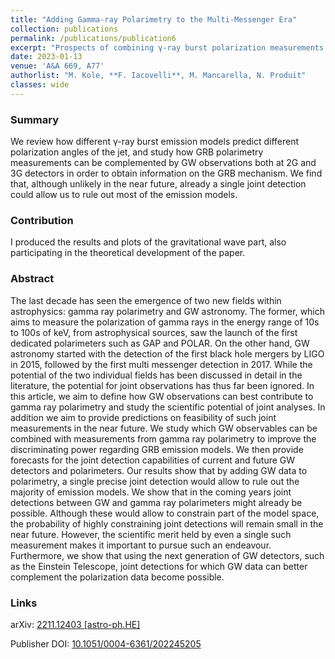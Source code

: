 ```yaml
---
title: "Adding Gamma-ray Polarimetry to the Multi-Messenger Era"
collection: publications
permalink: /publications/publication6
excerpt: "Prospects of combining γ-ray burst polarization measurements and gravitational-wave observations to extract information on the γ-ray bursts emission model."
date: 2023-01-13
venue: 'A&A 669, A77'
authorlist: "M. Kole, **F. Iacovelli**, M. Mancarella, N. Produit"
classes: wide
---
```


### Summary
We review how different &gamma;-ray burst emission models predict different polarization angles of the jet, and study how GRB polarimetry measurements can be complemented by GW observations both at 2G and 3G detectors in order to obtain information on the GRB mechanism. We find that, although unlikely in the near future,  already a single joint detection could allow us to rule out most of the emission models.

### Contribution
I produced the results and plots of the gravitational wave part, also participating in the theoretical development of the paper.

### Abstract
The last decade has seen the emergence of two new fields within astrophysics: gamma ray polarimetry and GW astronomy. The former, which aims to measure the polarization of gamma rays in the energy range of 10s to 100s of keV, from astrophysical sources, saw the launch of the first dedicated polarimeters such as GAP and POLAR. On the other hand, GW astronomy started with the detection of the first black hole mergers by LIGO in 2015, followed by the first multi messenger detection in 2017. While the potential of the two individual fields has been discussed in detail in the literature, the potential for joint observations has thus far been ignored. In this article, we aim to define how GW observations can best contribute to gamma ray polarimetry and study the scientific potential of joint analyses. In addition we aim to provide predictions on feasibility of such joint measurements in the near future. We study which GW observables can be combined with measurements from gamma ray polarimetry to improve the discriminating power regarding GRB emission models. We then provide forecasts for the joint detection capabilities of current and future GW detectors and polarimeters. Our results show that by adding GW data to polarimetry, a single precise joint detection would allow to rule out the majority of emission models. We show that in the coming years joint detections between GW and gamma ray polarimeters might already be possible. Although these would allow to constrain part of the model space, the probability of highly constraining joint detections will remain small in the near future. However, the scientific merit held by even a single such measurement makes it important to pursue such an endeavour. Furthermore, we show that using the next generation of GW detectors, such as the Einstein Telescope, joint detections for which GW data can better complement the polarization data become possible.

### Links

<i class="ai ai-arxiv ai-fw"></i> arXiv: [2211.12403 [astro-ph.HE]](https://arxiv.org/abs/2211.12403)

<i class="ai ai-doi ai-fw"></i> Publisher DOI: [10.1051/0004-6361/202245205](https://doi.org/10.1051/0004-6361/202245205)